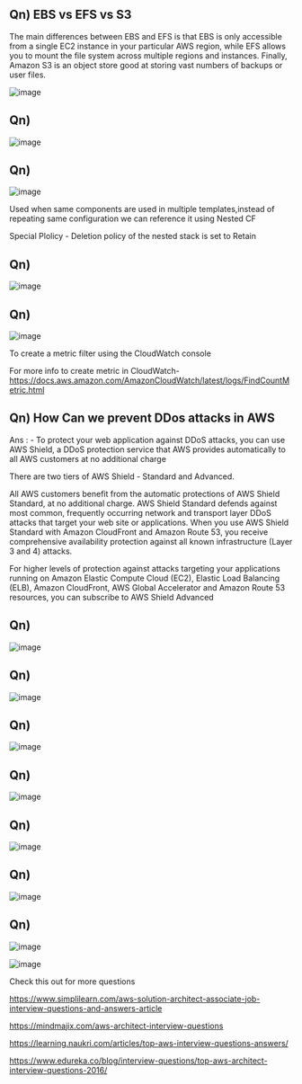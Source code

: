 ## Qn) EBS vs EFS vs S3

The main differences between EBS and EFS is that EBS is only accessible from a single EC2 instance in your particular AWS region, while EFS allows you to mount the file system across multiple regions and instances. Finally, Amazon S3 is an object store good at storing vast numbers of backups or user files.

![image](https://user-images.githubusercontent.com/54981984/98623479-c75c0b80-2331-11eb-87eb-1b724e8d45bf.png)

## Qn)
![image](https://user-images.githubusercontent.com/54981984/98623744-59fcaa80-2332-11eb-9dfb-d92a8055ba7b.png)

## Qn)
![image](https://user-images.githubusercontent.com/54981984/98624015-e4450e80-2332-11eb-9044-d9ef910af444.png)

Used when same components are used in multiple templates,instead of repeating same configuration we can reference it using Nested CF

Special Plolicy - Deletion policy of the nested stack is set to Retain

## Qn) 
![image](https://user-images.githubusercontent.com/54981984/98624393-b7ddc200-2333-11eb-8339-417f6201b8fc.png)

## Qn)
![image](https://user-images.githubusercontent.com/54981984/98624958-d1333e00-2334-11eb-9b69-b425d87c5150.png)

To create a metric filter using the CloudWatch console 

For more info to create metric in CloudWatch- https://docs.aws.amazon.com/AmazonCloudWatch/latest/logs/FindCountMetric.html

## Qn)  How Can  we prevent DDos attacks in AWS

Ans : -  To protect your web application against DDoS attacks, you can use AWS Shield, a DDoS protection service that AWS provides automatically to all AWS customers at no additional charge

There are two tiers of AWS Shield - Standard and Advanced.

All AWS customers benefit from the automatic protections of AWS Shield Standard, at no additional charge. AWS Shield Standard defends against most common, frequently occurring network and transport layer DDoS attacks that target your web site or applications. When you use AWS Shield Standard with Amazon CloudFront and Amazon Route 53, you receive comprehensive availability protection against all known infrastructure (Layer 3 and 4) attacks.

For higher levels of protection against attacks targeting your applications running on Amazon Elastic Compute Cloud (EC2), Elastic Load Balancing (ELB), Amazon CloudFront, AWS Global Accelerator and Amazon Route 53 resources, you can subscribe to AWS Shield Advanced

## Qn)
![image](https://user-images.githubusercontent.com/54981984/98698140-bc3dc580-239b-11eb-8078-e47c1c411862.png)

## Qn) 
![image](https://user-images.githubusercontent.com/54981984/98699109-cca27000-239c-11eb-9943-863a268f9823.png)

## Qn)
![image](https://user-images.githubusercontent.com/54981984/98699223-eb086b80-239c-11eb-8aff-a0ef56baf13a.png)

## Qn)
![image](https://user-images.githubusercontent.com/54981984/98699566-4e929900-239d-11eb-89e6-dfec31963b84.png)

## Qn)
![image](https://user-images.githubusercontent.com/54981984/98700099-d4164900-239d-11eb-96e7-3170d0e82404.png)

## Qn)
![image](https://user-images.githubusercontent.com/54981984/98700152-e2fcfb80-239d-11eb-8165-b456102aa1fa.png)

## Qn) 
![image](https://user-images.githubusercontent.com/54981984/98625753-45baac80-2336-11eb-9774-a6ebba326b34.png)

![image](https://user-images.githubusercontent.com/54981984/98625783-51a66e80-2336-11eb-83f4-a62a565e8ee4.png)

Check this out for more questions

https://www.simplilearn.com/aws-solution-architect-associate-job-interview-questions-and-answers-article

https://mindmajix.com/aws-architect-interview-questions

https://learning.naukri.com/articles/top-aws-interview-questions-answers/

https://www.edureka.co/blog/interview-questions/top-aws-architect-interview-questions-2016/

